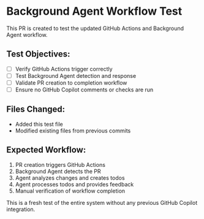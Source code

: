 # Background Agent Workflow Test

This PR is created to test the updated GitHub Actions and Background Agent workflow.

## Test Objectives:

- [ ] Verify GitHub Actions trigger correctly
- [ ] Test Background Agent detection and response
- [ ] Validate PR creation to completion workflow
- [ ] Ensure no GitHub Copilot comments or checks are run

## Files Changed:

- Added this test file
- Modified existing files from previous commits

## Expected Workflow:

1. PR creation triggers GitHub Actions
2. Background Agent detects the PR
3. Agent analyzes changes and creates todos
4. Agent processes todos and provides feedback
5. Manual verification of workflow completion

This is a fresh test of the entire system without any previous GitHub Copilot integration.
